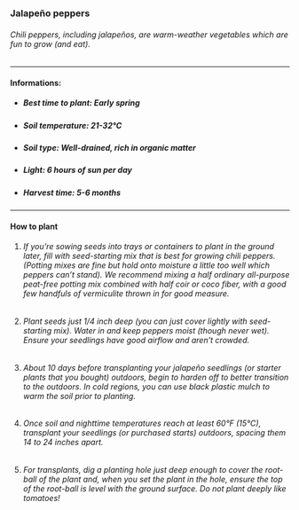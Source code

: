 ### Jalapeño peppers

###### Chili peppers, including jalapeños, are warm-weather vegetables which are fun to grow (and eat).

---

#### Informations:

- ##### Best time to plant: Early spring
- ##### Soil temperature: 21-32°C
- ##### Soil type: Well-drained, rich in organic matter
- ##### Light: 6 hours of sun per day
- ##### Harvest time: 5-6 months

---

#### How to plant

1. ###### If you’re sowing seeds into trays or containers to plant in the ground later, fill with seed-starting mix that is best for growing chili peppers. (Potting mixes are fine but hold onto moisture a little too well which peppers can’t stand). We recommend mixing a half ordinary all-purpose peat-free potting mix combined with half coir or coco fiber, with a good few handfuls of vermiculite thrown in for good measure.
2. ###### Plant seeds just 1/4 inch deep (you can just cover lightly with seed-starting mix). Water in and keep peppers moist (though never wet). Ensure your seedlings have good airflow and aren’t crowded.
3. ###### About 10 days before transplanting your jalapeño seedlings (or starter plants that you bought) outdoors, begin to harden off to better transition to the outdoors. In cold regions, you can use black plastic mulch to warm the soil prior to planting.
4. ###### Once soil and nighttime temperatures reach at least 60°F (15°C), transplant your seedlings (or purchased starts) outdoors, spacing them 14 to 24 inches apart.
5. ###### For transplants, dig a planting hole just deep enough to cover the root-ball of the plant and, when you set the plant in the hole, ensure the top of the root-ball is level with the ground surface. Do not plant deeply like tomatoes!